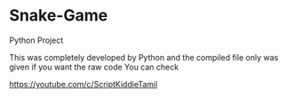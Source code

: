 # Snake-Game
Python Project

This was completely developed by Python 
and the compiled file only was given
if you want the raw code You can check 

https://youtube.com/c/ScriptKiddieTamil 
